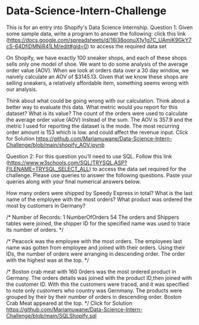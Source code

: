 # Data-Science-Intern-Challenge
This is for an entry into Shopify's Data Science Internship.
Question 1: Given some sample data, write a program to answer the following: click this link (https://docs.google.com/spreadsheets/d/16i38oonuX1y1g7C_UAmiK9GkY7cS-64DfiDMNiR41LM/edit#gid=0) to access the required data set

On Shopify, we have exactly 100 sneaker shops, and each of these shops sells only one model of shoe. We want to do some analysis of the average order value (AOV). When we look at orders data over a 30 day window, we naively calculate an AOV of $3145.13. Given that we know these shops are selling sneakers, a relatively affordable item, something seems wrong with our analysis. 

Think about what could be going wrong with our calculation. Think about a better way to evaluate this data. 
What metric would you report for this dataset?
What is its value?
The count of the orders were used to calculate the average order value (AOV) instead of the sum.
The  AOV is 357.9 and the metric I used for reporting the dataset is the mode. The most recurring order amount is 153 which is low. and could affect the revenue input.
Click for Solution https://github.com/Mariamuwane/Data-Science-Intern-Challenge/blob/main/shopify_AOV.ipynb


Question 2: For this question you’ll need to use SQL. Follow this link (https://www.w3schools.com/SQL/TRYSQL.ASP?FILENAME=TRYSQL_SELECT_ALL) to access the data set required for the challenge. Please use queries to answer the following questions. Paste your queries along with your final numerical answers below.

How many orders were shipped by Speedy Express in total?
What is the last name of the employee with the most orders?
What product was ordered the most by customers in Germany?

/* Number of Records: 1 
 NumberOfOrders
 54 
 The orders and Shippers tables were joined, the shipper ID for the specified name was used to trace its number of orders. */

/*	Peacock was the employee with the most orders. 
The employees last name was gotten from employee and joined with their orders.
Using their IDs, the number of orders were arranging in descending order. The order with the highest was at the top.	*/

/* Boston crab meat with 160 0rders was the most ordered product in Germany.
The orders details was joined with the product ID,then joined with the customer ID.
With this the customers were traced, and it was specified to note only customers who country was Gernmany.
The products were grouped by their by their number of orders in descending order.
Boston Crab Meat appeared at the top.	*/
Click for Solution https://github.com/Mariamuwane/Data-Science-Intern-Challenge/blob/main/SQLShopify.sql

